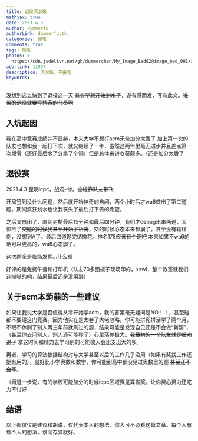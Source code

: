 ```yaml
---
title: 退役流水账
mathjax: true
date: 2021.4.5
author: dummerfu
authorLink: dummerfu.tk
categories: 随笔
comments: true
tags: 随笔
photos: >-
  https://cdn.jsdelivr.net/gh/dummerchen/My_Image_Bed02@image_bed_001/img/20210403173535.jpg
abbrlink: 11997
description: 流水账，不要看
keywords:
---
```






没想到这么快到了退役这一天 ~~其实早就开始划水了~~，遂有感而发，写有此文。~~谁带的退役就要写博客的节奏啊~~

## 入坑起因

我在高中竞赛成绩并不显赫，本来大学不想打acm~~无奈加分太香了~~	加上第一次的队友也想和我一起打下次，就又继续了一年，虽然这两年里毫无进步并且差点第一次爆零（还好最后水了分拿了个铜）但是总体来讲收获颇多。（还是加分太香了

## 退役赛

2021.4.3 昆明icpc，战况–惨。~~全程靠队友带飞~~

开局签到没什么问题，然后就开始神奇的自闭，两个小时后才wa6做出了第二道题。期间疯狂划水也让我丧失了最后打下去的希望。

之后又自闭了，直到封榜最后15分钟和最后四分钟，我们才debug出来两道，太惊险了~~交题的时候我甚至开始了祈祷~~，交的时候心态本来都崩了，甚至没有输样例，没想到A了。最后四道题完结撒花。排名178~~应该有个铜吧~~ 本来如果不wa6的话可以更高的，wa6心态崩了。

这次题全是临场发挥…什么都

好评的是免费午餐和打印机（队友70多面板子现场印的，xswl，整个教室就我们这嗡嗡的响，结果最后还是没用到）

## 关于acm本蒟蒻的一些建议

如果让我说大学是否值得从零开始学acm，我的答案毫无疑问是NO！！，甚至碰都不要碰这门竞赛。因为他实在是太卷了~~大佬忽略~~。你可能拼死拼活学了两个月，不眠不休刷了别人两三年前就刷过的题，结果可能是发现自己还是不会做“新题”，（甚至你去问别人，别人还可能秒了）心里落差极大。~~我最初的一个队友就是被劝退了~~ 拿这时间和精力去学习别的可能收入会比支出大的多。

再者，学习的算法数据结构对与大学甚至以后的工作几乎没用（如果有奖找工作还挺有用的），就好比小学奥数和数学，你可能到高中都没见过奥数里的题 ~~甚至还不会写~~。

（再退一步说，有的学校可能加分的时候icpc区域赛是算省奖，让你费心费力还吃力不讨好…

## 结语

以上都仅仅是建议和胡说，仅代表本人的想法，你大可不必看这篇文章。每个人有每个人的想法，求同存异就好。